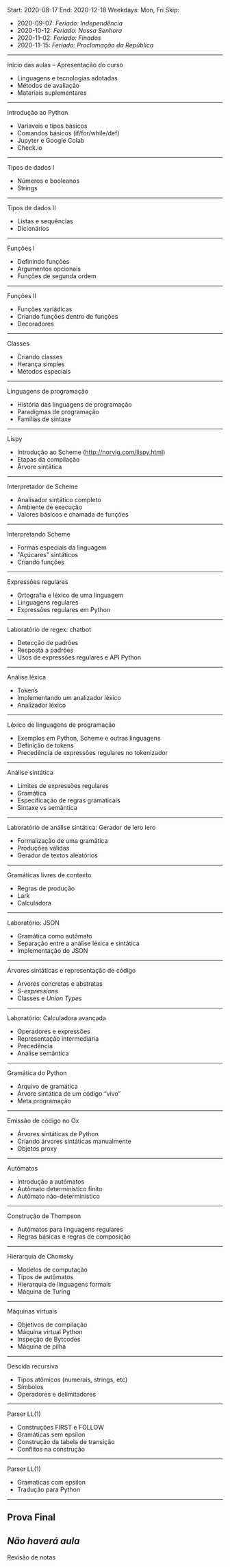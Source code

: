 Start: 2020-08-17
End: 2020-12-18
Weekdays: Mon, Fri
Skip: 
- 2020-09-07: *Feriado: Independência* 
- 2020-10-12: *Feriado: Nossa Senhora*
- 2020-11-02: *Feriado: Finados*
- 2020-11-15: *Feriado: Proclamação da República*

----------------------------------------------------------
Início das aulas – Apresentação do curso                  

* Linguagens e tecnologias adotadas
* Métodos de avaliação
* Materiais suplementares
----------------------------------------------------------
Introdução ao Python                                    

* Variaveis e tipos básicos
* Comandos básicos (if/for/while/def)
* Jupyter e Google Colab
* Check.io
----------------------------------------------------------
Tipos de dados I                                       

* Números e booleanos
* Strings
----------------------------------------------------------
Tipos de dados II                                       

* Listas e sequências
* Dicionários
----------------------------------------------------------
Funções I  

* Definindo funções
* Argumentos opcionais
* Funções de segunda ordem
----------------------------------------------------------
Funções II  

* Funções variádicas
* Criando funções dentro de funções
* Decoradores
----------------------------------------------------------
Classes                                      

* Criando classes
* Herança simples
* Métodos especiais
----------------------------------------------------------
Linguagens de programação                                       

* História das linguagens de programação                               
* Paradigmas de programação     
* Famílias de sintaxe
----------------------------------------------------------
Lispy                                                     

* Introdução ao Scheme (http://norvig.com/lispy.html)     
* Etapas da compilação                                    
* Árvore sintática                                         
----------------------------------------------------------
Interpretador de Scheme                                      

* Analisador sintático completo
* Ambiente de execução 
* Valores básicos e chamada de funções
----------------------------------------------------------
Interpretando Scheme                                      

* Formas especiais da linguagem                    
* "Açúcares" sintáticos                    
* Criando funções
----------------------------------------------------------
Expressões regulares                                      

* Ortografia e léxico de uma linguagem                    
* Linguagens regulares                                    
* Expressões regulares em Python                          
----------------------------------------------------------
Laboratório de regex: chatbot                             
                                                          
* Detecção de padrões                                     
* Resposta a padrões                                      
* Usos de expressões regulares e API Python               
----------------------------------------------------------
Análise léxica                                            
                                                          
* Tokens                                                  
* Implementando um analizador léxico                      
* Analizador léxico                                       
----------------------------------------------------------
Léxico de linguagens de programação                       
                                                          
* Exemplos em Python, Scheme e outras linguagens                             
* Definição de tokens                                     
* Precedência de expressões regulares no tokenizador      
----------------------------------------------------------
Análise sintática                                         
                                                          
* Limites de expressões regulares                           
* Gramática                                               
* Especificação de regras gramaticais                     
* Sintaxe vs semântica                                    
----------------------------------------------------------
Laboratório de análise sintática: Gerador de lero lero    
                                                          
* Formalização de uma gramática                           
* Produções válidas                                       
* Gerador de textos aleatórios                            
----------------------------------------------------------
Gramáticas livres de contexto                             
                                                          
* Regras de produção                                      
* Lark                                                    
* Calculadora                                             
----------------------------------------------------------
Laboratório: JSON                                         
                                                          
* Gramática como autômato                                 
* Separação entre a análise léxica e sintática            
* Implementação do JSON                             
----------------------------------------------------------
Árvores sintáticas e representação de código              
                                                          
* Árvores concretas e abstratas                           
* *S-expressions*                                           
* Classes e *Union Types*                                                 
----------------------------------------------------------
Laboratório: Calculadora avançada                         
                                                          
* Operadores e expressões                                 
* Representação intermediária                             
* Precedência                                             
* Análise semântica                                       
----------------------------------------------------------
Gramática do Python                                       
                                                          
* Arquivo de gramática                                    
* Árvore sintática de um código “vivo”                    
* Meta programação
----------------------------------------------------------
Emissão de código no Ox                                        
                                                          
* Árvores sintáticas de Python                             
* Criando árvores sintáticas manualmente
* Objetos proxy
----------------------------------------------------------
Autômatos                                                 
                                                          
* Introdução a autômatos                                  
* Autômato determinístico finito                          
* Autômato não-determinístico                          
----------------------------------------------------------
Construção de Thompson                                                 
                                                          
* Autômatos para linguagens regulares
* Regras básicas e regras de composição                     
----------------------------------------------------------
Hierarquia de Chomsky                                     
                                                          
* Modelos de computação                                   
* Tipos de autômatos                                      
* Hierarquia de linguagens formais                        
* Máquina de Turing                                       
----------------------------------------------------------
Máquinas virtuais                                         
                                                          
* Objetivos de compilação                                 
* Máquina virtual Python                                  
* Inspeção de Bytcodes                                    
* Máquina de pilha                                        
----------------------------------------------------------
Descida recursiva                                         
                                                          
* Tipos atômicos (numerais, strings, etc)                 
* Símbolos                                                
* Operadores e delimitadores                              
----------------------------------------------------------
Parser LL(1)                                 

* Construções FIRST e FOLLOW                                                        
* Gramáticas sem epsilon
* Construção da tabela de transição
* Conflitos na construção
----------------------------------------------------------
Parser LL(1)                                               

* Gramaticas com epsilon
* Tradução para Python                                    
----------------------------------------------------------
Prova Final
----------------------------------------------------------
*Não haverá aula*
----------------------------------------------------------
Revisão de notas